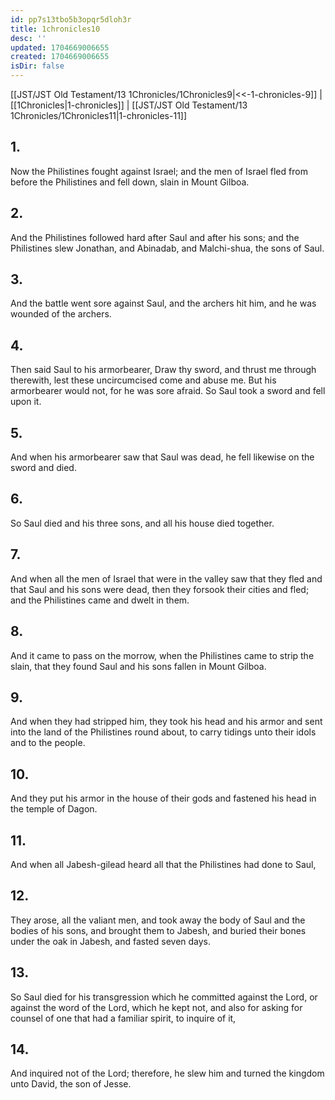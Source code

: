 ```yaml
---
id: pp7s13tbo5b3opqr5dloh3r
title: 1chronicles10
desc: ''
updated: 1704669006655
created: 1704669006655
isDir: false
---
```

[[JST/JST Old Testament/13 1Chronicles/1Chronicles9|<<-1-chronicles-9]] | [[1Chronicles|1-chronicles]] | [[JST/JST Old Testament/13 1Chronicles/1Chronicles11|1-chronicles-11]]
## 1.
Now the Philistines fought against Israel; and the men of Israel fled from before the Philistines and fell down, slain in Mount Gilboa.
## 2.
And the Philistines followed hard after Saul and after his sons; and the Philistines slew Jonathan, and Abinadab, and Malchi-shua, the sons of Saul.
## 3.
And the battle went sore against Saul, and the archers hit him, and he was wounded of the archers.
## 4.
Then said Saul to his armorbearer, Draw thy sword, and thrust me through therewith, lest these uncircumcised come and abuse me. But his armorbearer would not, for he was sore afraid. So Saul took a sword and fell upon it.
## 5.
And when his armorbearer saw that Saul was dead, he fell likewise on the sword and died.
## 6.
So Saul died and his three sons, and all his house died together.
## 7.
And when all the men of Israel that were in the valley saw that they fled and that Saul and his sons were dead, then they forsook their cities and fled; and the Philistines came and dwelt in them.
## 8.
And it came to pass on the morrow, when the Philistines came to strip the slain, that they found Saul and his sons fallen in Mount Gilboa.
## 9.
And when they had stripped him, they took his head and his armor and sent into the land of the Philistines round about, to carry tidings unto their idols and to the people.
## 10.
And they put his armor in the house of their gods and fastened his head in the temple of Dagon.
## 11.
And when all Jabesh-gilead heard all that the Philistines had done to Saul,
## 12.
They arose, all the valiant men, and took away the body of Saul and the bodies of his sons, and brought them to Jabesh, and buried their bones under the oak in Jabesh, and fasted seven days.
## 13.
So Saul died for his transgression which he committed against the Lord, or against the word of the Lord, which he kept not, and also for asking for counsel of one that had a familiar spirit, to inquire of it,
## 14.
And inquired not of the Lord; therefore, he slew him and turned the kingdom unto David, the son of Jesse.

